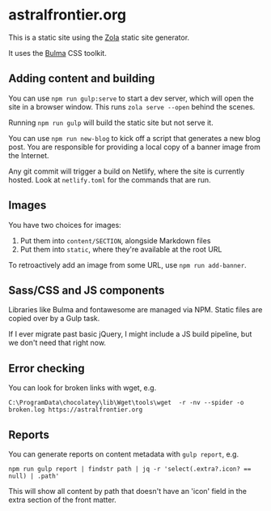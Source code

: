 # astralfrontier.org

This is a static site using the [Zola](https://www.getzola.org/) static site generator.

It uses the [Bulma](https://bulma.io/) CSS toolkit.

## Adding content and building

You can use `npm run gulp:serve` to start a dev server, which will open the site in a browser window. This runs `zola serve --open` behind the scenes.

Running `npm run gulp` will build the static site but not serve it.

You can use `npm run new-blog` to kick off a script that generates a new blog post. You are responsible for providing a local copy of a banner image from the Internet.

Any git commit will trigger a build on Netlify, where the site is currently hosted. Look at `netlify.toml` for the commands that are run.

## Images

You have two choices for images:

1. Put them into `content/SECTION`, alongside Markdown files
2. Put them into `static`, where they're available at the root URL

To retroactively add an image from some URL, use `npm run add-banner`.

## Sass/CSS and JS components

Libraries like Bulma and fontawesome are managed via NPM. Static files are copied over by a Gulp task.

If I ever migrate past basic jQuery, I might include a JS build pipeline, but we don't need that right now.

## Error checking

You can look for broken links with wget, e.g.

`C:\ProgramData\chocolatey\lib\Wget\tools\wget  -r -nv --spider -o broken.log https://astralfrontier.org`

## Reports

You can generate reports on content metadata with `gulp report`, e.g.

```
npm run gulp report | findstr path | jq -r 'select(.extra?.icon? == null) | .path'
```

This will show all content by path that doesn't have an 'icon' field in the extra section of the front matter.
